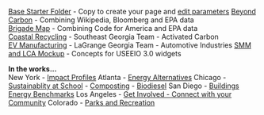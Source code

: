 [Base Starter Folder](base/) - Copy to create your page and [edit parameters](../localsite/#parameters) 
[Beyond Carbon](beyondcarbon/) - Combining Wikipedia, Bloomberg and EPA data  
[Brigade Map](brigades/) - Combining Code for America and EPA data  
[Coastal Recycling](coastal/) - Southeast Georgia Team - Activated Carbon  
[EV Manufacturing](ev/) - LaGrange Georgia Team - Automotive Industries 
[SMM and LCA Mockup](smm/) - Concepts for USEEIO 3.0 widgets


**In the works...**   
New York - [Impact Profiles](impact)
Atlanta - [Energy Alternatives](beyondcarbon/) 
Chicago - [Sustainablity at School](school) - [Composting](composting) - [Biodiesel](biodiesel)
San Diego - [Buildings Energy Benchmarks](/benchmarks)
Los Angeles - [Get Involved - Connect with your Community](get-involved)
Colorado - [Parks and Recreation](land)
